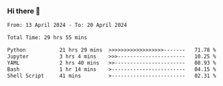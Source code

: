 ### Hi there 👋

<!--
**ututono/ututono** is a ✨ _special_ ✨ repository because its `README.md` (this file) appears on your GitHub profile.

Here are some ideas to get you started:

- 🔭 I’m currently working on ...
- 🌱 I’m currently learning ...
- 👯 I’m looking to collaborate on ...
- 🤔 I’m looking for help with ...
- 💬 Ask me about ...
- 📫 How to reach me: ...
- 😄 Pronouns: ...
- ⚡ Fun fact: ...
-->



<!--START_SECTION:waka-->

```txt
From: 13 April 2024 - To: 20 April 2024

Total Time: 29 hrs 55 mins

Python           21 hrs 29 mins  >>>>>>>>>>>>>>>>>>-------   71.78 %
Jupyter          3 hrs 4 mins    >>>----------------------   10.25 %
YAML             2 hrs 40 mins   >>-----------------------   08.93 %
Bash             1 hr 14 mins    >------------------------   04.15 %
Shell Script     41 mins         >------------------------   02.31 %
```

<!--END_SECTION:waka-->
